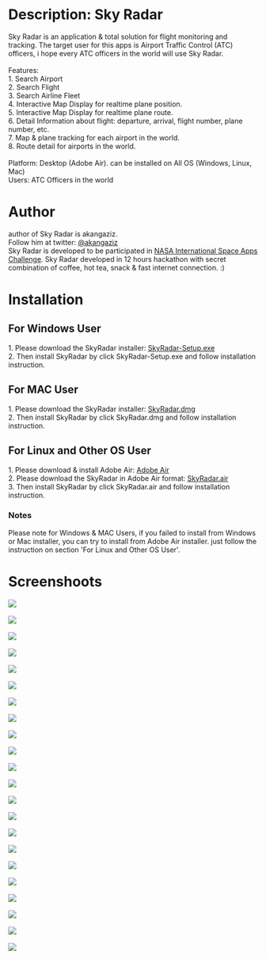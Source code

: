 <h1>Description: Sky Radar</h1>
Sky Radar is an application & total solution for flight monitoring and tracking. The target user for this apps is Airport Traffic 
Control (ATC) officers, i hope every ATC officers in the world will use Sky Radar.
<br><br>
Features:<br> 
1. Search Airport <br>
2. Search Flight <br>
3. Search Airline Fleet <br>
4. Interactive Map Display for realtime plane position. <br>
5. Interactive Map Display for realtime plane route. <br>
6. Detail Information about flight: departure, arrival, flight number, plane number, etc. <br>
7. Map & plane tracking for each airport in the world. <br>
8. Route detail for airports in the world.<br>
<br>
Platform: Desktop (Adobe Air). can be installed on All OS (Windows, Linux, Mac)<br>
Users: ATC Officers in the world

<h1>Author</h1>
author of Sky Radar is akangaziz.<br>
Follow him at twitter: <a href='http://twitter.com/akangaziz' target='_blank'>@akangaziz</a>
<br>
Sky Radar is developed to be participated in <a href='http://spaceappschallenge.org' target='_blank'>NASA International Space Apps Challenge</a>. Sky Radar developed in 12 hours hackathon with secret combination of coffee, hot tea, snack & fast internet connection. :)

<h1>Installation</h1>
<h2>For Windows User</h2>
1. Please download the SkyRadar installer: <a href='http://apps.skycode.co.id/skyradar/installer/SkyRadar-Setup.exe'>SkyRadar-Setup.exe</a><br>
2. Then install SkyRadar by click SkyRadar-Setup.exe and follow installation instruction.


<h2>For MAC User</h2>
1. Please download the SkyRadar installer: <a href='http://apps.skycode.co.id/skyradar/installer/SkyRadar.dmg'>SkyRadar.dmg</a><br>
2. Then install SkyRadar by click SkyRadar.dmg and follow installation instruction.


<h2>For Linux and Other OS User</h2>
1. Please download & install Adobe Air: <a href='http://get.adobe.com/air/' target='_blank'>Adobe Air</a><br>
2. Please download the SkyRadar in Adobe Air format: <a href='http://apps.skycode.co.id/skyradar/installer/SkyRadar.air'>SkyRadar.air</a><br>
3. Then install SkyRadar by click SkyRadar.air and follow installation instruction.


<h3>Notes</h3>
Please note for Windows & MAC Users, if you failed to install from Windows or Mac installer,  you can try to install from Adobe Air installer. just follow the instruction on section 'For Linux and Other OS User'.


<h1>Screenshoots</h1>

<img src="http://apps.skycode.co.id/skyradar/screenshoots/login-page.png">
<br><br>
<img src="http://apps.skycode.co.id/skyradar/screenshoots/welcome-page.png">
<br><br>


<img src="http://apps.skycode.co.id/skyradar/screenshoots/submenu-other.png">
<br><br>

<img src="http://apps.skycode.co.id/skyradar/screenshoots/airport-detail.png">
<br><br>

<img src="http://apps.skycode.co.id/skyradar/screenshoots/airport-arrival.png">
<br><br>
<img src="http://apps.skycode.co.id/skyradar/screenshoots/airport-weather.png">
<br><br>


<img src="http://apps.skycode.co.id/skyradar/screenshoots/airport-plan-tracker-map.png">
<br><br>

<img src="http://apps.skycode.co.id/skyradar/screenshoots/airport-radar.png">
<br><br>

<img src="http://apps.skycode.co.id/skyradar/screenshoots/airport-route2.png">
<br><br>


<img src="http://apps.skycode.co.id/skyradar/screenshoots/airport-route3.png">
<br><br>


<img src="http://apps.skycode.co.id/skyradar/screenshoots/airport-routes.png">
<br><br>

<img src="http://apps.skycode.co.id/skyradar/screenshoots/pic1.png">
<br><br>

<img src="http://apps.skycode.co.id/skyradar/screenshoots/pic2.png">
<br><br>
<img src="http://apps.skycode.co.id/skyradar/screenshoots/pic3.png">
<br><br>

<img src="http://apps.skycode.co.id/skyradar/screenshoots/pic4.png">
<br><br>
 
<img src="http://apps.skycode.co.id/skyradar/screenshoots/pic6.png">
<br><br>

<img src="http://apps.skycode.co.id/skyradar/screenshoots/pic7.png">
<br><br>

<img src="http://apps.skycode.co.id/skyradar/screenshoots/pic8.png">
<br><br>

<img src="http://apps.skycode.co.id/skyradar/screenshoots/pic9.png">
<br><br>

<img src="http://apps.skycode.co.id/skyradar/screenshoots/pic10.png">
<br><br>

<img src="http://apps.skycode.co.id/skyradar/screenshoots/pic11.png">
<br><br>

<img src="http://apps.skycode.co.id/skyradar/screenshoots/pic12.png">
<br><br>


